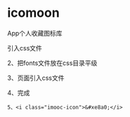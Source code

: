 # icomoon
App个人收藏图标库


引入css文件

2、把fonts文件放在css目录平级

3、页面引入css文件

4、完成

```
5、<i class="imooc-icon">&#xe8a0;</i>   
```
